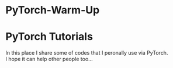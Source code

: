 # PyTorch-Warm-Up
# PyTorch Tutorials

In this place I share some of codes that I peronally use via PyTorch. <br />
I hope it can help other people too...
